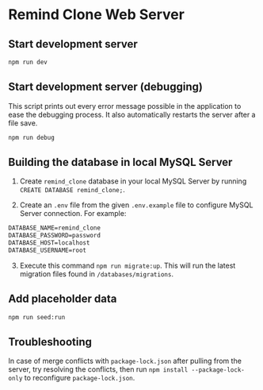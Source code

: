 # Remind Clone Web Server

## Start development server

```sh
npm run dev
```

## Start development server (debugging)

This script prints out every error message possible in the application to ease the debugging process. It also automatically restarts the server after a file save.

```sh
npm run debug
```

## Building the database in local MySQL Server

1. Create `remind_clone` database in your local MySQL Server by running `CREATE DATABASE remind_clone;`.

2. Create an `.env` file from the given `.env.example` file to configure MySQL Server connection. For example:

```txt
DATABASE_NAME=remind_clone
DATABASE_PASSWORD=password
DATABASE_HOST=localhost
DATABASE_USERNAME=root
```

3. Execute this command `npm run migrate:up`. This will run the latest migration files found in `/databases/migrations`.

## Add placeholder data

```sh
npm run seed:run
```

## Troubleshooting

In case of merge conflicts with `package-lock.json` after pulling from the server, try resolving the conflicts, then run `npm install --package-lock-only` to reconfigure `package-lock.json`.
